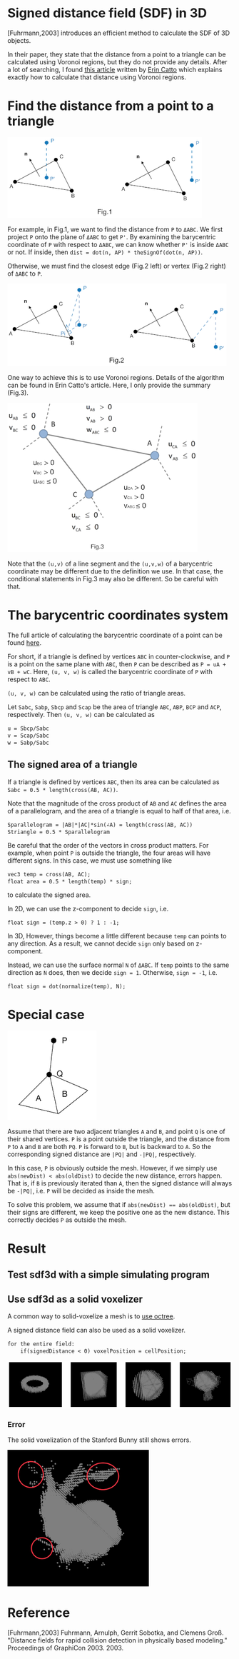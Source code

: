 # Signed distance field (SDF) in 3D
[Fuhrmann,2003] introduces an efficient method to calculate the SDF of 3D objects.

In their paper, they state that the distance from a point to a triangle can be calculated using Voronoi regions, but they do not provide any details.
After a lot of searching, I found [this article](http://twvideo01.ubm-us.net/o1/vault/gdc10/slides/Catto_Erin_PhysicsForProgrammers_ComputingDistance.pdf) written by [Erin Catto](https://github.com/erincatto) which explains exactly how to calculate that distance using Voronoi regions.

# Find the distance from a point to a triangle
![projection](./image/projection.png)

For example, in Fig.1, we want to find the distance from `P` to `ΔABC`.
We first project `P` onto the plane of `ΔABC` to get `P'`.
By examining the barycentric coordinate of `P` with respect to `ΔABC`,
we can know whether `P'` is inside `ΔABC` or not.
If inside, then `dist = dot(n, AP) * theSignOf(dot(n, AP))`.

Otherwise, we must find the closest edge (Fig.2 left) or vertex (Fig.2 right) of `ΔABC` to `P`.

![edgeVertex](./image/edgeVertex.png)

One way to achieve this is to use Voronoi regions.
Details of the algorithm can be found in Erin Catto's article.
Here, I only provide the summary (Fig.3).

![voronoi](./image/voronoi.png)

Note that the `(u,v)` of a line segment and the `(u,v,w)` of a barycentric coordinate may be different due to the definition we use.
In that case, the conditional statements in Fig.3 may also be different.
So be careful with that.

# The barycentric coordinates system
The full article of calculating the barycentric coordinate of a point can be found [here](https://www.scratchapixel.com/lessons/3d-basic-rendering/ray-tracing-rendering-a-triangle/barycentric-coordinates).

For short, if a triangle is defined by vertices `ABC` in counter-clockwise,
and `P` is a point on the same plane with `ABC`,
then `P` can be described as `P = uA + vB + wC`.
Here, `(u, v, w)` is called the barycentric coordinate of `P` with respect to `ABC`.

`(u, v, w)` can be calculated using the ratio of triangle areas.

Let `Sabc`, `Sabp`, `Sbcp` and `Scap` be the area of triangle `ABC`, `ABP`, `BCP` and `ACP`, respectively.
Then `(u, v, w)` can be calculated as
```
u = Sbcp/Sabc
v = Scap/Sabc
w = Sabp/Sabc
```

## The signed area of a triangle
If a triangle is defined by vertices `ABC`,
then its area can be calculated as
`Sabc = 0.5 * length(cross(AB, AC))`.

Note that the magnitude of the cross product of `AB` and `AC` defines the area of a parallelogram,
and the area of a triangle is equal to half of that area, i.e.
```
Sparallelogram = |AB|*|AC|*sin(∠A) = length(cross(AB, AC))
Striangle = 0.5 * Sparallelogram
```

Be careful that the order of the vectors in cross product matters.
For example, when point `P` is outside the triangle,
the four areas will have different signs.
In this case, we must use something like
```
vec3 temp = cross(AB, AC);
float area = 0.5 * length(temp) * sign;
```
to calculate the signed area.

In 2D, we can use the z-component to decide `sign`, i.e.
```
float sign = (temp.z > 0) ? 1 : -1;
```
In 3D, However, things become a little different because `temp` can points to any direction.
As a result, we cannot decide `sign` only based on z-component.

Instead, we can use the surface normal `N` of `ΔABC`.
If `temp` points to the same direction as `N` does,
then we decide `sign = 1`.
Otherwise, `sign = -1`, i.e.
```
float sign = dot(normalize(temp), N);
```

# Special case

![specialCase](./image/specialCase.png)

Assume that there are two adjacent triangles `A` and `B`, and point `Q` is one of their shared vertices.
`P` is a point outside the triangle, and the distance from `P` to `A` and `B` are both `PQ`.
`P` is forward to `B`, but is backward to `A`.
So the corresponding signed distance are `|PQ|` and `-|PQ|`, respectively.

In this case, `P` is obviously outside the mesh.
However, if we simply use `abs(newDist) < abs(oldDist)` to decide the new distance,
errors happen.
That is, if `B` is previously iterated than `A`,
then the signed distance will always be `-|PQ|`,
i.e. `P` will be decided as inside the mesh.

To solve this problem, we assume that if `abs(newDist) == abs(oldDist)`, but their signs are different, we keep the positive one as the new distance.
This correctly decides `P` as outside the mesh.

# Result
## Test sdf3d with a simple simulating program

## Use sdf3d as a solid voxelizer
A common way to solid-voxelize a mesh is to [use octree](https://viscomp.alexandra.dk/?p=3836).

A signed distance field can also be used as a solid voxelizer.
```
for the entire field:
    if(signedDistance < 0) voxelPosition = cellPosition;
```

![spherePointCloud](./image/voxelization.png)

### Error
The solid voxelization of the Stanford Bunny still shows errors.

![error](./image/error.png)

# Reference
[Fuhrmann,2003] Fuhrmann, Arnulph, Gerrit Sobotka, and Clemens Groß. "Distance fields for rapid collision detection in physically based modeling." Proceedings of GraphiCon 2003. 2003.
